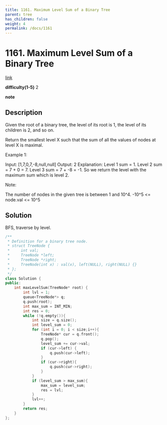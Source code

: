 ```yaml
---
title: 1161. Maximum Level Sum of a Binary Tree
parent: tree
has_children: false
weight: 4
permalink: /docs/1161
---
```

# 1161. Maximum Level Sum of a Binary Tree
[link](https://leetcode.com/problems/maximum-level-sum-of-a-binary-tree/)

**difficulty(1-5)**
2

**note**

## Description
Given the root of a binary tree, the level of its root is 1, the level of its children is 2, and so on.

Return the smallest level X such that the sum of all the values of nodes at level X is maximal.

 

Example 1:



Input: [1,7,0,7,-8,null,null]
Output: 2
Explanation: 
Level 1 sum = 1.
Level 2 sum = 7 + 0 = 7.
Level 3 sum = 7 + -8 = -1.
So we return the level with the maximum sum which is level 2.
 

Note:

The number of nodes in the given tree is between 1 and 10^4.
-10^5 <= node.val <= 10^5

## Solution
BFS, traverse by level.

```c++
/**
 * Definition for a binary tree node.
 * struct TreeNode {
 *     int val;
 *     TreeNode *left;
 *     TreeNode *right;
 *     TreeNode(int x) : val(x), left(NULL), right(NULL) {}
 * };
 */
class Solution {
public:
    int maxLevelSum(TreeNode* root) {
        int lvl = 1;
        queue<TreeNode*> q;
        q.push(root);
        int max_sum = INT_MIN;
        int res = 0;
        while (!q.empty()){
            int size = q.size();
            int level_sum = 0;
            for (int i = 0; i < size;i++){
                TreeNode* cur = q.front();
                q.pop();
                level_sum += cur->val;
                if (cur->left) {
                    q.push(cur->left);
                }
                if (cur->right){
                    q.push(cur->right);
                }
            }
            if (level_sum > max_sum){
                max_sum = level_sum;
                res = lvl;
            }
            lvl++;
        }
        return res;
    }
};
```